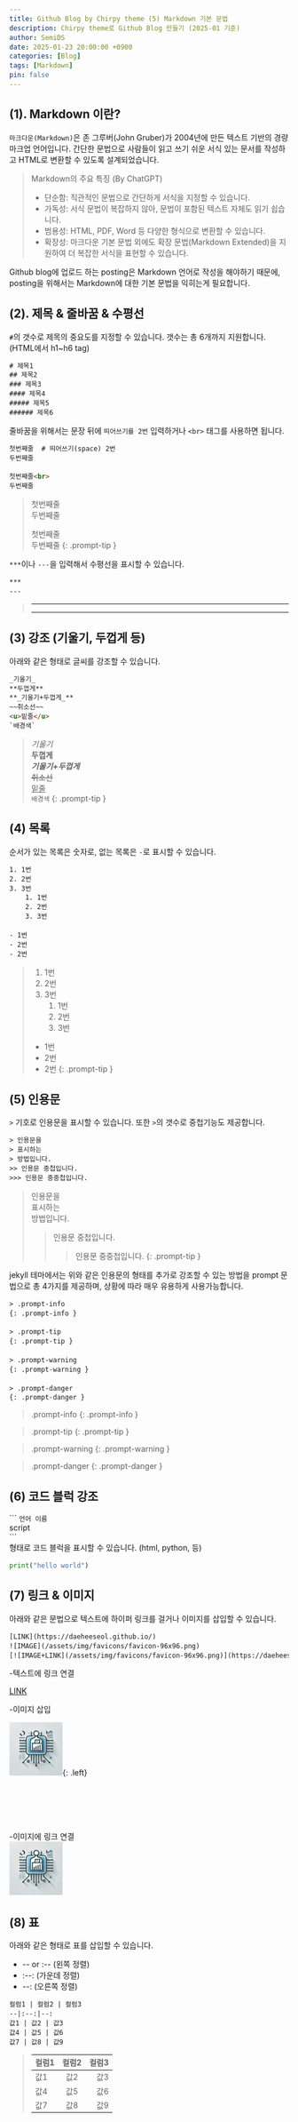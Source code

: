 ```yaml
---
title: Github Blog by Chirpy theme (5) Markdown 기본 문법
description: Chirpy theme로 Github Blog 만들기 (2025-01 기준)
author: SemiDS
date: 2025-01-23 20:00:00 +0900
categories: [Blog]
tags: [Markdown]
pin: false
---
```


## (1). Markdown 이란?
`마크다운(Markdown)`은 존 그루버(John Gruber)가 2004년에 만든 텍스트 기반의 경량 마크업 언어입니다. 간단한 문법으로 사람들이 읽고 쓰기 쉬운 서식 있는 문서를 작성하고 HTML로 변환할 수 있도록 설계되었습니다. 

>Markdown의 주요 특징 (By ChatGPT)
>- 단순함: 직관적인 문법으로 간단하게 서식을 지정할 수 있습니다.
>- 가독성: 서식 문법이 복잡하지 않아, 문법이 포함된 텍스트 자체도 읽기 쉽습니다.
>- 범용성: HTML, PDF, Word 등 다양한 형식으로 변환할 수 있습니다.
>- 확장성: 마크다운 기본 문법 외에도 확장 문법(Markdown Extended)을 지원하여 더 복잡한 서식을 표현할 수 있습니다.

Github blog에 업로드 하는 posting은 Markdown 언어로 작성을 해야하기 때문에, posting을 위해서는 Markdown에 대한 기본 문법을 익히는게 필요합니다.

## (2). 제목 & 줄바꿈 & 수평선
`#`의 갯수로 제목의 중요도를 지정할 수 있습니다. 갯수는 총 6개까지 지원합니다. (HTML에서 h1~h6 tag)

```html
# 제목1
## 제목2
### 제목3
#### 제목4
##### 제목5
###### 제목6
```

줄바꿈을 위해서는 문장 뒤에 `띄어쓰기를 2번` 입력하거나 `<br>` 태그를 사용하면 됩니다.

```html
첫번째줄  # 띄어쓰기(space) 2번 
두번째줄 

첫번째줄<br> 
두번째줄
```

>첫번째줄   
>두번째줄 
>
>첫번째줄<br>
>두번째줄
{: .prompt-tip }

`***`이나 `---`을 입력해서 수평선을 표시할 수 있습니다.
```html
***
---
```

>***
>---

## (3) 강조 (기울기, 두껍게 등)
아래와 같은 형태로 글씨를 강조할 수 있습니다.
```html
_기울기_   
**두껍게**   
**_기울기+두껍게_**
~~취소선~~
<u>밑줄</u>
`배경색`
```

>_기울기_   
>**두껍게**   
>**_기울기+두껍게_**  
>~~취소선~~  
><u>밑줄</u>  
>`배경색`
{: .prompt-tip }

## (4) 목록
순서가 있는 목록은 숫자로, 없는 목록은 `-`로 표시할 수 있습니다. 

```html
1. 1번
2. 2번
3. 3번
    1. 1번
    2. 2번
    3. 3번

- 1번
- 2번
- 2번
```

>1. 1번
>2. 2번
>3. 3번
>    1. 1번
>    2. 2번
>    3. 3번
>
>- 1번
>- 2번
>- 2번
{: .prompt-tip }

## (5) 인용문
`>` 기호로 인용문을 표시할 수 있습니다. 또한 `>`의 갯수로 중첩기능도 제공합니다.
```html
> 인용문을
> 표시하는
> 방법입니다.
>> 인용문 중첩입니다.  
>>> 인용문 중중첩입니다.
```

> 인용문을  
> 표시하는  
> 방법입니다.  
>> 인용문 중첩입니다.  
>>> 인용문 중중첩입니다.
{: .prompt-tip }

jekyll 테마에서는 위와 같은 인용문의 형태를 추가로 강조할 수 있는 방법을 prompt 문법으로 총 4가지를 제공하며, 상황에 따라 매우 유용하게 사용가능합니다.

```html
> .prompt-info
{: .prompt-info }

> .prompt-tip
{: .prompt-tip }

> .prompt-warning
{: .prompt-warning }

> .prompt-danger
{: .prompt-danger }
```

> .prompt-info
{: .prompt-info }

> .prompt-tip
{: .prompt-tip }

> .prompt-warning
{: .prompt-warning }

> .prompt-danger
{: .prompt-danger }

## (6) 코드 블럭 강조
\`\`\` `언어 이름`  
script  
\`\`\`   
형태로 코드 블럭을 표시할 수 있습니다. (html, python, 등)

```python
print("hello world")
```

## (7) 링크 & 이미지
아래와 같은 문법으로 텍스트에 하이퍼 링크를 걸거나 이미지를 삽입할 수 있습니다.

```html
[LINK](https://daeheeseol.github.io/)
![IMAGE](/assets/img/favicons/favicon-96x96.png)
[![IMAGE+LINK](/assets/img/favicons/favicon-96x96.png)](https://daeheeseol.github.io/)
```
-텍스트에 링크 연결

[LINK](https://daeheeseol.github.io/)  

-이미지 삽입

![IMAGE](/assets/img/favicons/favicon-96x96.png){: .left}  

<br><br><br><br>

-이미지에 링크 연결  
[![IMAGE+LINK](/assets/img/favicons/favicon-96x96.png)](https://daeheeseol.github.io/)

## (8) 표
아래와 같은 형태로 표를 삽입할 수 있습니다.
- \-\- or :\-\- (왼쪽 정렬)
- :\-\-: (가운데 정렬)
- \-\-: (오른쪽 정렬)

```html
컬럼1 | 컬럼2 | 컬럼3
--|:--:|--:
값1 | 값2 | 값3
값4 | 값5 | 값6
값7 | 값8 | 값9
```

>컬럼1 | 컬럼2 | 컬럼3
>--|:--:|--:
>값1 | 값2 | 값3
>값4 | 값5 | 값6
>값7 | 값8 | 값9
